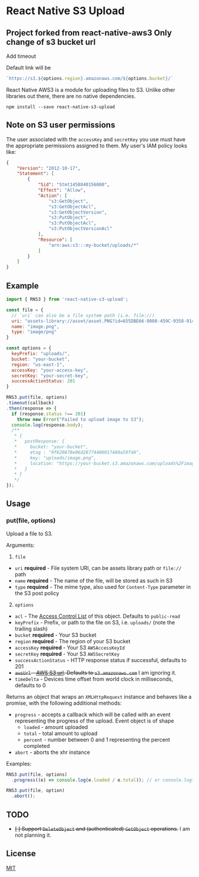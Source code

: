 # React Native S3 Upload

## Project forked from react-native-aws3 Only change of s3 bucket url

Add timeout

Default link will be

```javascript
`https://s3.${options.region}.amazonaws.com/${options.bucket}/`
```

React Native AWS3 is a module for uploading files to S3. Unlike other libraries out there, there are no native dependencies.

```curl
npm install --save react-native-s3-upload
```

## Note on S3 user permissions

The user associated with the `accessKey` and `secretKey` you use must have the appropriate permissions assigned to them. My user's IAM policy looks like:

```json
{
    "Version": "2012-10-17",
    "Statement": [
        {
            "Sid": "Stmt1458840156000",
            "Effect": "Allow",
            "Action": [
                "s3:GetObject",
                "s3:GetObjectAcl",
                "s3:GetObjectVersion",
                "s3:PutObject",
                "s3:PutObjectAcl",
                "s3:PutObjectVersionAcl"
            ],
            "Resource": [
                "arn:aws:s3:::my-bucket/uploads/*"
            ]
        }
    ]
}
```

## Example

```javascript
import { RNS3 } from 'react-native-s3-upload';

const file = {
  // `uri` can also be a file system path (i.e. file://)
  uri: "assets-library://asset/asset.PNG?id=655DBE66-8008-459C-9358-914E1FB532DD&ext=PNG",
  name: "image.png",
  type: "image/png"
}

const options = {
  keyPrefix: "uploads/",
  bucket: "your-bucket",
  region: "us-east-1",
  accessKey: "your-access-key",
  secretKey: "your-secret-key",
  successActionStatus: 201
}

RNS3.put(file, options)
.timeout(callback)
.then(response => {
  if (response.status !== 201)
    throw new Error("Failed to upload image to S3");
  console.log(response.body);
  /**
   * {
   *   postResponse: {
   *     bucket: "your-bucket",
   *     etag : "9f620878e06d28774406017480a59fd4",
   *     key: "uploads/image.png",
   *     location: "https://your-bucket.s3.amazonaws.com/uploads%2Fimage.png"
   *   }
   * }
   */
});
```

## Usage

### put(file, options)

Upload a file to S3.

Arguments:

1. `file`
  * `uri` **required** - File system URI, can be assets library path or `file://` path
  * `name` **required** - The name of the file, will be stored as such in S3
  * `type` **required** - The mime type, also used for `Content-Type` parameter in the S3 post policy
2. `options`
  * `acl` - The [Access Control List](http://docs.aws.amazon.com/AmazonS3/latest/dev/acl-overview.html) of this object. Defaults to `public-read`
  * `keyPrefix` - Prefix, or path to the file on S3, i.e. `uploads/` (note the trailing slash)
  * `bucket` **required** - Your S3 bucket
  * `region` **required** - The region of your S3 bucket
  * `accessKey` **required** - Your S3 `AWSAccessKeyId`
  * `secretKey` **required** - Your S3 `AWSSecretKey`
  * `successActionStatus` - HTTP response status if successful, defaults to 201
  * ~~`awsUrl` - [AWS S3 url](http://docs.aws.amazon.com/general/latest/gr/rande.html#s3_region). Defaults to `s3.amazonaws.com`~~ I am ignoring it.
  * `timeDelta` - Devices time offset from world clock in milliseconds, defaults to 0

Returns an object that wraps an `XMLHttpRequest` instance and behaves like a promise, with the following additional methods:

* `progress` - accepts a callback which will be called with an event representing the progress of the upload. Event object is of shape
  * `loaded` - amount uploaded
  * `total` - total amount to upload
  * `percent` - number between 0 and 1 representing the percent completed
* `abort` - aborts the xhr instance

Examples:
```javascript
RNS3.put(file, options)
  .progress((e) => console.log(e.loaded / e.total)); // or console.log(e.percent)

RNS3.put(file, option)
  .abort();
```

## TODO

- ~~[ ] Support `DeleteObject` and (authenticated) `GetObject` operations.~~ I am not planning it.


## License

[MIT](https://github.com/benjreinhart/react-native-aws3/blob/master/LICENSE.txt)
